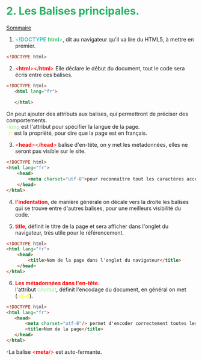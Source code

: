 # <div style="color: #26B260">**2. Les Balises principales.**</div>

[Sommaire](./00-Sommaire.md)

1) <span style="color: #3ec6c4"><**!DOCTYPE**<span style="color: #3ec669"> **html**</span>></span>, dit au navigateur qu'il va lire du HTML5, à mettre en premier.

```html
<!DOCTYPE html>
```

2) <span style="color: red"><**html**></**html**></span> Elle déclare le début du document, tout le code sera écris entre ces balises.

```html
<!DOCTYPE html>
   <html lang="fr">
      
   </html>
```

On peut ajouter des attributs aux balises, qui permettront de préciser des comportements.<br>
<span style="color: lightgreen">-*lang*</span> est l'attribut pour spécifier la langue de la page.  
<span style="color: yellow">-*fr*</span> est la proprièté, pour dire que la page est en français.

3) <span style="color: red"><**head**></**head**></span> balise d'en-tête, on y met les métadonnées, elles ne seront pas visible sur le site.

```html
<!DOCTYPE html>
<html lang="fr">
    <head>
        <meta charset="utf-8">pour reconnaître tout les caractères accentués.
    </head>
</html>
```

4) <span style="color: red">**l'indentation**</span>, de manière générale on décale vers la droite les balises qui se trouve entre d'autres balises, pour
   une meilleurs visibilité du code.


5) <span style="color: red">**title**</span>, définit le titre de la page et sera afficher dans l'onglet du navigateur, très utile pour le référencement.

```html
<!DOCTYPE html>
<html lang="fr">
    <head>
        <title>Nom de la page dans l'onglet du navigateur</title>
    </head>
</html>
```

6) <span style="color: red">**Les métadonnées dans l'en-tête.**</span>  
   l'attribut <span style="color: lightgreen">*charset*</span>, définit l'encodage du document, en général on met (<span style="color: yellow">*utf-8*</span>).

```html
<!DOCTYPE html>
<html lang="fr">
   <head>
       <meta charset="utf-8"/> permet d'encoder correctement toutes les langues.
       <title>Nom de la page</title>
   </head>
</html>
```

-La balise <span style="color: red"><**meta**/></span> est auto-fermante.
